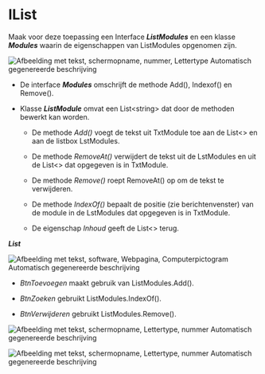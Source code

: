 # IList

Maak voor deze toepassing een Interface ***ListModules*** en een klasse
***Modules*** waarin de eigenschappen van ListModules opgenomen zijn.

![Afbeelding met tekst, schermopname, nummer, Lettertype Automatisch
gegenereerde
beschrijving](./media/image1.png)

-   De interface ***Modules*** omschrijft de methode Add(), Indexof() en
    Remove().

-   Klasse ***ListModule*** omvat een List\<string\> dat door de
    methoden bewerkt kan worden.

    -   De methode *Add()* voegt de tekst uit TxtModule toe aan de
        List\<\> en aan de listbox LstModules.

    -   De methode *RemoveAt()* verwijdert de tekst uit de LstModules en
        uit de List\<\> dat opgegeven is in TxtModule.

    -   De methode *Remove()* roept RemoveAt() op om de tekst te
        verwijderen.

    -   De methode *IndexOf()* bepaalt de positie (zie berichtenvenster)
        van de module in de LstModules dat opgegeven is in TxtModule.

    -   De eigenschap *Inhoud* geeft de List\<\> terug.

***List***

![Afbeelding met tekst, software, Webpagina, Computerpictogram
Automatisch gegenereerde beschrijving](./media/image2.png)

-   *BtnToevoegen* maakt gebruik van ListModules.Add().

-   *BtnZoeken* gebruikt ListModules.IndexOf().

-   *BtnVerwijderen* gebruikt ListModules.Remove().

![Afbeelding met tekst, schermopname, Lettertype, nummer Automatisch
gegenereerde
beschrijving](./media/image3.png)

![Afbeelding met tekst, schermopname, Lettertype, nummer Automatisch
gegenereerde
beschrijving](./media/image4.png)
